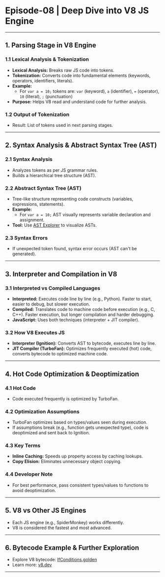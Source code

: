 # Episode-08 | Deep Dive into V8 JS Engine

---

## 1. Parsing Stage in V8 Engine

### 1.1 Lexical Analysis & Tokenization

- **Lexical Analysis:** Breaks raw JS code into tokens.
- **Tokenization:** Converts code into fundamental elements (keywords, operators, identifiers, literals).
- **Example:**
  - For `var a = 10;` tokens are: `var` (keyword), `a` (identifier), `=` (operator), `10` (literal), `;` (punctuation)
- **Purpose:** Helps V8 read and understand code for further analysis.

### 1.2 Output of Tokenization

- Result: List of tokens used in next parsing stages.

---

## 2. Syntax Analysis & Abstract Syntax Tree (AST)

### 2.1 Syntax Analysis

- Analyzes tokens as per JS grammar rules.
- Builds a hierarchical tree structure (AST).

### 2.2 Abstract Syntax Tree (AST)

- Tree-like structure representing code constructs (variables, expressions, statements).
- **Example:**
  - For `var a = 10;` AST visually represents variable declaration and assignment.
- **Tool:** Use [AST Explorer](https://astexplorer.net/) to visualize ASTs.

### 2.3 Syntax Errors

- If unexpected token found, syntax error occurs (AST can't be generated).

---

## 3. Interpreter and Compilation in V8

### 3.1 Interpreted vs Compiled Languages

- **Interpreted:** Executes code line by line (e.g., Python). Faster to start, easier to debug, but slower execution.
- **Compiled:** Translates code to machine code before execution (e.g., C, C++). Faster execution, but longer compilation and harder debugging.
- **JavaScript:** Uses both techniques (interpreter + JIT compiler).

### 3.2 How V8 Executes JS

- **Interpreter (Ignition):** Converts AST to bytecode, executes line by line.
- **JIT Compiler (TurboFan):** Optimizes frequently executed (hot) code, converts bytecode to optimized machine code.

---

## 4. Hot Code Optimization & Deoptimization

### 4.1 Hot Code

- Code executed frequently is optimized by TurboFan.

### 4.2 Optimization Assumptions

- TurboFan optimizes based on types/values seen during execution.
- If assumptions break (e.g., function gets unexpected type), code is deoptimized and sent back to Ignition.

### 4.3 Key Terms

- **Inline Caching:** Speeds up property access by caching lookups.
- **Copy Elision:** Eliminates unnecessary object copying.

### 4.4 Developer Note

- For best performance, pass consistent types/values to functions to avoid deoptimization.

---

## 5. V8 vs Other JS Engines

- Each JS engine (e.g., SpiderMonkey) works differently.
- V8 is considered the fastest and most advanced.

---

## 6. Bytecode Example & Further Exploration

- Explore V8 bytecode: [IfConditions.golden](https://github.com/v8/v8/blob/master/test/cctest/interpreter/bytecode_expectations/IfConditions.golden)
- Learn more: [v8.dev](https://v8.dev/)

---
